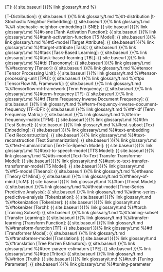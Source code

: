 [T]: {{ site.baseurl }}{% link glossary/t.md %}

[T-Distribution]: {{ site.baseurl }}{% link glossary/t.md %}#t-distribution
[t-Stochastic Neighbor Embedding]: {{ site.baseurl }}{% link glossary/t.md %}#t-stochastic-neighbor-embedding
[t-SNE]: {{ site.baseurl }}{% link glossary/t.md %}#t-sne
[Tanh Activation Function]: {{ site.baseurl }}{% link glossary/t.md %}#tanh-activation-function
[T5 Model]: {{ site.baseurl }}{% link glossary/t.md %}#t5-model
[Target Attribute]: {{ site.baseurl }}{% link glossary/t.md %}#target-attribute
[Task]: {{ site.baseurl }}{% link glossary/t.md %}#task
[Task-Based Learning]: {{ site.baseurl }}{% link glossary/t.md %}#task-based-learning
[TBL]: {{ site.baseurl }}{% link glossary/t.md %}#tbl
[Taxonomy]: {{ site.baseurl }}{% link glossary/t.md %}#taxonomy
[Tensor]: {{ site.baseurl }}{% link glossary/t.md %}#tensor
[Tensor Processing Unit]: {{ site.baseurl }}{% link glossary/t.md %}#tensor-processing-unit
[TPU]: {{ site.baseurl }}{% link glossary/t.md %}#tpu
[TensorFlow ML Framework]: {{ site.baseurl }}{% link glossary/t.md %}#tensorflow-ml-framework
[Term Frequency]: {{ site.baseurl }}{% link glossary/t.md %}#term-frequency
[TF]: {{ site.baseurl }}{% link glossary/t.md %}#tf
[Term Frequency Inverse Document Frequency]: {{ site.baseurl }}{% link glossary/t.md %}#term-frequency-inverse-document-frequency
[TF-IDF]: {{ site.baseurl }}{% link glossary/t.md %}#tf-idf
[Term Frequency Matrix]: {{ site.baseurl }}{% link glossary/t.md %}#term-frequency-matrix
[TFM]: {{ site.baseurl }}{% link glossary/t.md %}#tfm
[Test Subset]: {{ site.baseurl }}{% link glossary/t.md %}#test-subset
[Text Embedding]: {{ site.baseurl }}{% link glossary/t.md %}#text-embedding
[Text Reconstruction]: {{ site.baseurl }}{% link glossary/t.md %}#text-reconstruction
[Text Summarization]: {{ site.baseurl }}{% link glossary/t.md %}#text-summarization
[Text-To-Speech Model]: {{ site.baseurl }}{% link glossary/t.md %}#text-to-speech-model
[TTS Model]: {{ site.baseurl }}{% link glossary/t.md %}#tts-model
[Text-To-Text Transfer Transformer Model]: {{ site.baseurl }}{% link glossary/t.md %}#text-to-text-transfer-transformer-model
[T5 Model]: {{ site.baseurl }}{% link glossary/t.md %}#t5-model
[Theano]: {{ site.baseurl }}{% link glossary/t.md %}#theano
[Theory Of Mind]: {{ site.baseurl }}{% link glossary/t.md %}#theory-of-mind
[ToM]: {{ site.baseurl }}{% link glossary/t.md %}#tom
[Threat Model]: {{ site.baseurl }}{% link glossary/t.md %}#threat-model
[Time-Series Predictive Analysis]: {{ site.baseurl }}{% link glossary/t.md %}#time-series-predictive-analysis
[Tokenization]: {{ site.baseurl }}{% link glossary/t.md %}#tokenization
[Tokenizer]: {{ site.baseurl }}{% link glossary/t.md %}#tokenizer
[Torch]: {{ site.baseurl }}{% link glossary/t.md %}#torch
[Training Subset]: {{ site.baseurl }}{% link glossary/t.md %}#training-subset
[Transfer Learning]: {{ site.baseurl }}{% link glossary/t.md %}#transfer-learning
[Transform Function]: {{ site.baseurl }}{% link glossary/t.md %}#transform-function
[TF]: {{ site.baseurl }}{% link glossary/t.md %}#tf
[Transformer Model]: {{ site.baseurl }}{% link glossary/t.md %}#transformer-model
[Translation]: {{ site.baseurl }}{% link glossary/t.md %}#translation
[Tree Parzen Estimators]: {{ site.baseurl }}{% link glossary/t.md %}#tree-parzen-estimators
[TPE]: {{ site.baseurl }}{% link glossary/t.md %}#tpe
[Triton]: {{ site.baseurl }}{% link glossary/t.md %}#triton
[Truth]: {{ site.baseurl }}{% link glossary/t.md %}#truth
[Tuning Parameter]: {{ site.baseurl }}{% link glossary/t.md %}#tuning-parameter
